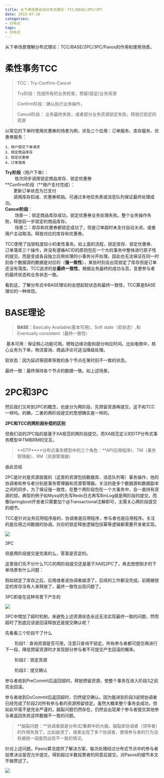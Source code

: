 ```yaml
---
title: 从下单场景谈谈分布式理论：TCC/BASE/2PC/3PC
date: 2019-07-10
categories:
- 分布式
tags:
- 分布式
---
```


从下单场景理解分布式理论：TCC/BASE/2PC/3PC/Paxos的作用和使用场景。
<!-- more -->


# 柔性事务TCC

> TCC：Try-Confirm-Cancel
> 
> Try阶段：完成所有的业务检查，预留(锁定)业务资源
> 
> Confirm阶段：确认执行业务操作，
> 
> Cancel阶段： 业务最终失败，或者部分业务资源锁定失败，释放已锁定的资源

以常见的下单时使用优惠券的场景为例，涉及三个应用：订单服务、库存服务、优惠券服务：

```
1、用户提交下单请求
2、锁定商品库存
3、锁定优惠券
4、订单落库
```

**Try阶段**（用户下单）：  
        依次同步调用锁定商品库存、锁定优惠券  
**Confirm阶段（**用户支付完成）：  
       更新订单状态为已支付  
       调用库存扣减、优惠券核销。可通过本地任务表或消息队列保证最终处理成功。  
**Cancel阶段**：   
        场景一：锁定商品库存成功，锁定优惠券业务处理失败。整个业务操作失败，释放前一步锁定的商品库存。  
        场景二：库存和优惠券都锁定成功了，但是订单超时未支付自动关闭，或者用户主动取消。释放对应的库存和优惠券。

TCC使用了加锁粒度较小的柔性事务。如上面的流程，锁定库存、锁定优惠券、订单落库三个操作，并没有遵循ACID的原则包在一个大的事务中整体进行原子性的提交。而是变成各自独立应用处理的小事务分开处理。因此也无法保证在同一时刻各个数据源的数据是对应的（**强一致性**），某些时刻会出现锁定了库存但是订单还没有落库。TCC追求的是**最终一致性**，根据业务最终的成功与否，变更参与者的最终状态和业务状态一致。

看到这，了解分布式中BASE理论的会想起软状态和最终一致性，TCC算是BASE理论的一种体现。

# BASE理论

> **BASE**：Basically Available(基本可用)，Soft state（软状态）,和 Eventually consistent（最终一致性）

 基本可用：保证核心功能可用。牺牲边缘功能和部分响应时间。比如电商中，核心业务为下单，物流查询、商品评论可适当降级处理。

软状态：因为延迟等因素导致的各个节点在某时刻不一致的状态。

最终一致：最终保持各个节点的数据一致。如上述场景。

# 2PC和3PC

然后我们又听到2PC的概念，也是分为两阶段，先预留资源再提交，这不和TCC一样吗。的确，二者的两阶段提交的思想确实是一样的。

**2PC和TCC的两阶段补偿的区别**

但我们说的2PC指的是基于XA规范的两阶段提交。而XA规范定义的DTP分布式事务模型中TM和RM的交互。

> **DTP****分布式事务模型中的三个角色：**AP(应用程序)、TM（事务管理器）、RM（资源管理器）

由此总结

2PC是针对是资源层面的（这里的资源包括数据库、消息队列等）事务操作，他的协调者和参与者分别是事务管理器和资源管理器。关注的是多个数据源和数据副本之间的同步，为了保证强一致性，在整个两阶段包在一个大事务中，会一直持有资源的锁。典型的例子如Mysql的先写Redo日志再写BinLog就是两阶段的提交。而像Springboot开发者只需要加个@Transactional注解即可，无需关心两阶段提交的细节。

TCC是针对业务应用程序层的，协调者是应用程序，参与者也是应用程序。关注的是应用之间数据的协调。对应的锁定释放逻辑包括幂等逻辑都需要开发者实现。

![](https://oscimg.oschina.net/oscnet/898e7745a7386868f0b8ac5c5d473bd732b.jpg)

3PC

但是两阶段提交是完美的么，答案是否定的。

这里我们先不分什么TCC的两阶段提交还是基于XA的2PC了，再去想想刚才的下单场景有什么问题：

假如锁定了库存之后，应用或者说协调者崩溃了，后续的工作都没完成。前期被锁定的库存没有人来释放了，最终一致性出现问题了。

3PC即是在这种背景下产生的

![](https://oscimg.oschina.net/oscnet/97af40bcca37c1f5bda252ff835c6bd418f.jpg)

3PC中增加了超时机制，来避免上述资源状态永远无法实现最终一致的问题，然而超时了到底应该是回滚释放还是提交确认呢？

先看看三个阶段干了什么

        阶段1：查询资源是否可用，注意只查询不锁定。所有参与者都可提交再进行下一段，降低预留资源时才发现部分参与者不可提交产生回滚的概率。

        阶段2：锁定资源

        阶段3：提交确认

参与者收到PreCommit后返回超时，释放预留资源，使整个事务在进入阶段3之前完全回滚。

参与者收到DoCommit后返回超时，仍然提交确认。因为能进到阶段3说明协调者已经完成了阶段2对所有参与者的资源预留锁定。虽然大概率整个事务会成功，但如此毕竟不是完全严谨的，脑裂问题仍然存在，仍然会出现某个参与者提交其他参与者返回失败这样数据不一致的问题。

> **脑裂问题：**协调者就是分布式/集群中的大脑，脑裂即协调者（领导者）的作用失效了。比如崩溃了，或者出现了多个协调者，使得参与者的行为没有被统一调度而出现不一致的情况。

针对上述问题，Paxos算法提供了解决方案，每次处理经过分布式节点中的参与者投票决议是否允许提交，得到超过半数投票者的同意后提交。对Paxos的细节本文不做赘述了。

![](https://oscimg.oschina.net/oscnet/f9cbefdfe06bc0a093b5933f256f72a01f7.jpg)